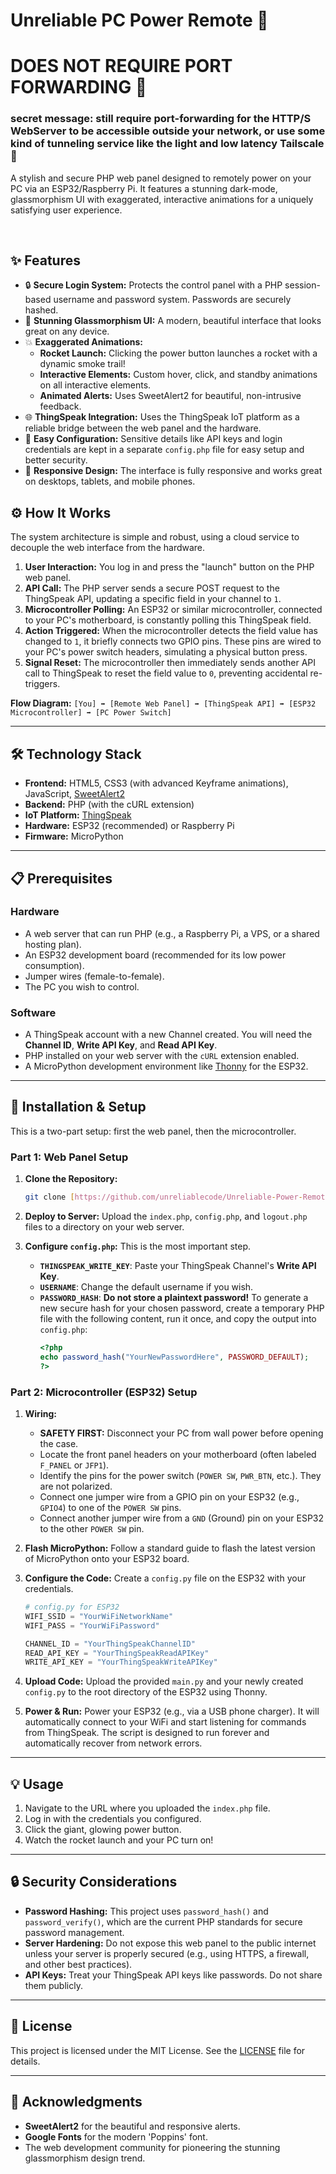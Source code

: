 # Unreliable PC Power Remote 🚀
# DOES NOT REQUIRE PORT FORWARDING 🥳
### secret message: still require port-forwarding for the HTTP/S WebServer to be accessible outside your network, or use some kind of tunneling service like the light and low latency Tailscale 🤯
A stylish and secure PHP web panel designed to remotely power on your PC via an ESP32/Raspberry Pi. It features a stunning dark-mode, glassmorphism UI with exaggerated, interactive animations for a uniquely satisfying user experience.

<br>

## ✨ Features

* 🔒 **Secure Login System:** Protects the control panel with a PHP session-based username and password system. Passwords are securely hashed.
* 🎨 **Stunning Glassmorphism UI:** A modern, beautiful interface that looks great on any device.
* 💥 **Exaggerated Animations:**
    * **Rocket Launch:** Clicking the power button launches a rocket with a dynamic smoke trail!
    * **Interactive Elements:** Custom hover, click, and standby animations on all interactive elements.
    * **Animated Alerts:** Uses SweetAlert2 for beautiful, non-intrusive feedback.
* 🌐 **ThingSpeak Integration:** Uses the ThingSpeak IoT platform as a reliable bridge between the web panel and the hardware.
* 🔧 **Easy Configuration:** Sensitive details like API keys and login credentials are kept in a separate `config.php` file for easy setup and better security.
* 📱 **Responsive Design:** The interface is fully responsive and works great on desktops, tablets, and mobile phones.

## ⚙️ How It Works

The system architecture is simple and robust, using a cloud service to decouple the web interface from the hardware.

1.  **User Interaction:** You log in and press the "launch" button on the PHP web panel.
2.  **API Call:** The PHP server sends a secure POST request to the ThingSpeak API, updating a specific field in your channel to `1`.
3.  **Microcontroller Polling:** An ESP32 or similar microcontroller, connected to your PC's motherboard, is constantly polling this ThingSpeak field.
4.  **Action Triggered:** When the microcontroller detects the field value has changed to `1`, it briefly connects two GPIO pins. These pins are wired to your PC's power switch headers, simulating a physical button press.
5.  **Signal Reset:** The microcontroller then immediately sends another API call to ThingSpeak to reset the field value to `0`, preventing accidental re-triggers.

**Flow Diagram:**
`[You] ➡️ [Remote Web Panel] ➡️ [ThingSpeak API] ➡️ [ESP32 Microcontroller] ➡️ [PC Power Switch]`

---

## 🛠️ Technology Stack

* **Frontend:** HTML5, CSS3 (with advanced Keyframe animations), JavaScript, [SweetAlert2](https://sweetalert2.github.io/)
* **Backend:** PHP (with the cURL extension)
* **IoT Platform:** [ThingSpeak](https://thingspeak.com/)
* **Hardware:** ESP32 (recommended) or Raspberry Pi
* **Firmware:** MicroPython

---

## 📋 Prerequisites

### Hardware
* A web server that can run PHP (e.g., a Raspberry Pi, a VPS, or a shared hosting plan).
* An ESP32 development board (recommended for its low power consumption).
* Jumper wires (female-to-female).
* The PC you wish to control.

### Software
* A ThingSpeak account with a new Channel created. You will need the **Channel ID**, **Write API Key**, and **Read API Key**.
* PHP installed on your web server with the `cURL` extension enabled.
* A MicroPython development environment like [Thonny](https://thonny.org/) for the ESP32.

---

## 🚀 Installation & Setup

This is a two-part setup: first the web panel, then the microcontroller.

### Part 1: Web Panel Setup

1.  **Clone the Repository:**
    ```bash
    git clone [https://github.com/unreliablecode/Unreliable-Power-Remote.git](https://github.com/unreliablecode/Unreliable-Power-Remote.git)
    ```

2.  **Deploy to Server:** Upload the `index.php`, `config.php`, and `logout.php` files to a directory on your web server.

3.  **Configure `config.php`:** This is the most important step.
    * **`THINGSPEAK_WRITE_KEY`**: Paste your ThingSpeak Channel's **Write API Key**.
    * **`USERNAME`**: Change the default username if you wish.
    * **`PASSWORD_HASH`**: **Do not store a plaintext password!** To generate a new secure hash for your chosen password, create a temporary PHP file with the following content, run it once, and copy the output into `config.php`:
        ```php
        <?php
        echo password_hash("YourNewPasswordHere", PASSWORD_DEFAULT);
        ?>
        ```

### Part 2: Microcontroller (ESP32) Setup



1.  **Wiring:**
    * **SAFETY FIRST:** Disconnect your PC from wall power before opening the case.
    * Locate the front panel headers on your motherboard (often labeled `F_PANEL` or `JFP1`).
    * Identify the pins for the power switch (`POWER SW`, `PWR_BTN`, etc.). They are not polarized.
    * Connect one jumper wire from a GPIO pin on your ESP32 (e.g., `GPIO4`) to one of the `POWER SW` pins.
    * Connect another jumper wire from a `GND` (Ground) pin on your ESP32 to the other `POWER SW` pin.

2.  **Flash MicroPython:** Follow a standard guide to flash the latest version of MicroPython onto your ESP32 board.

3.  **Configure the Code:** Create a `config.py` file on the ESP32 with your credentials.
    ```python
    # config.py for ESP32
    WIFI_SSID = "YourWiFiNetworkName"
    WIFI_PASS = "YourWiFiPassword"

    CHANNEL_ID = "YourThingSpeakChannelID"
    READ_API_KEY = "YourThingSpeakReadAPIKey"
    WRITE_API_KEY = "YourThingSpeakWriteAPIKey"
    ```

4.  **Upload Code:** Upload the provided `main.py` and your newly created `config.py` to the root directory of the ESP32 using Thonny.

5.  **Power & Run:** Power your ESP32 (e.g., via a USB phone charger). It will automatically connect to your WiFi and start listening for commands from ThingSpeak. The script is designed to run forever and automatically recover from network errors.

---

## 💡 Usage

1.  Navigate to the URL where you uploaded the `index.php` file.
2.  Log in with the credentials you configured.
3.  Click the giant, glowing power button.
4.  Watch the rocket launch and your PC turn on!

---

## 🔒 Security Considerations

* **Password Hashing:** This project uses `password_hash()` and `password_verify()`, which are the current PHP standards for secure password management.
* **Server Hardening:** Do not expose this web panel to the public internet unless your server is properly secured (e.g., using HTTPS, a firewall, and other best practices).
* **API Keys:** Treat your ThingSpeak API keys like passwords. Do not share them publicly.

---

## 📜 License

This project is licensed under the MIT License. See the [LICENSE](LICENSE) file for details.

---

## 🙏 Acknowledgments

* **SweetAlert2** for the beautiful and responsive alerts.
* **Google Fonts** for the modern 'Poppins' font.
* The web development community for pioneering the stunning glassmorphism design trend.
